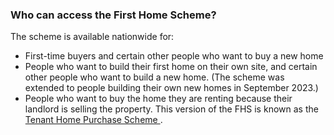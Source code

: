 ###  Who can access the First Home Scheme?

The scheme is available nationwide for:

  * First-time buyers and certain other people who want to buy a new home 
  * People who want to build their first home on their own site, and certain other people who want to build a new home. (The scheme was extended to people building their own new homes in September 2023.) 
  * People who want to buy the home they are renting because their landlord is selling the property. This version of the FHS is known as the [ Tenant Home Purchase Scheme ](https://www.citizensinformation.ie/en/housing/owning-a-home/help-with-buying-a-home/first-home-scheme/#9ba7dc) . 
